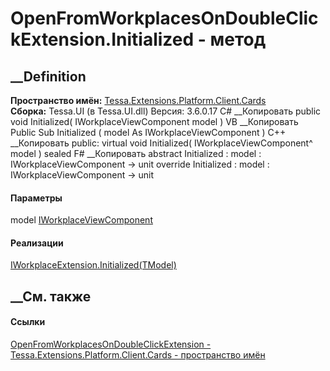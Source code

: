 # OpenFromWorkplacesOnDoubleClickExtension.Initialized - метод
##  __Definition
 **Пространство имён:**
[Tessa.Extensions.Platform.Client.Cards](N_Tessa_Extensions_Platform_Client_Cards.htm)  
 **Сборка:** Tessa.UI (в Tessa.UI.dll) Версия: 3.6.0.17
C# __Копировать
     public void Initialized(
    	IWorkplaceViewComponent model
    )
VB __Копировать
     Public Sub Initialized ( 
    	model As IWorkplaceViewComponent
    )
C++ __Копировать
     public:
    virtual void Initialized(
    	IWorkplaceViewComponent^ model
    ) sealed
F# __Копировать
     abstract Initialized : 
            model : IWorkplaceViewComponent -> unit 
    override Initialized : 
            model : IWorkplaceViewComponent -> unit 
#### Параметры
model [IWorkplaceViewComponent](T_Tessa_UI_Views_IWorkplaceViewComponent.htm)
#### Реализации
[IWorkplaceExtension<TModel>.Initialized(TModel)](M_Tessa_UI_Views_Extensions_IWorkplaceExtension_1_Initialized.htm)  
##  __См. также
#### Ссылки
[OpenFromWorkplacesOnDoubleClickExtension -
](T_Tessa_Extensions_Platform_Client_Cards_OpenFromWorkplacesOnDoubleClickExtension.htm)
[Tessa.Extensions.Platform.Client.Cards - пространство
имён](N_Tessa_Extensions_Platform_Client_Cards.htm)
